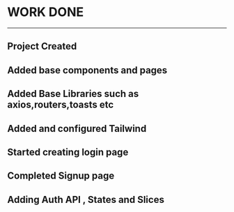 # WORK DONE
------------------------
## Project Created
## Added base components and pages
## Added Base Libraries such as axios,routers,toasts etc
## Added and configured Tailwind
## Started creating login page
## Completed Signup page
## Adding Auth API , States and Slices
